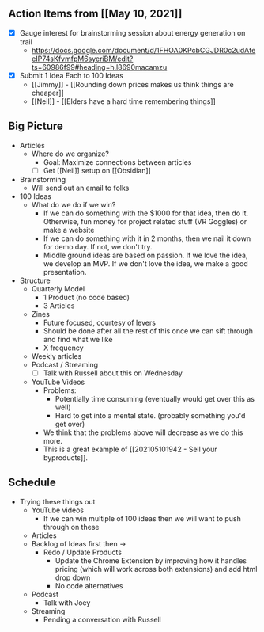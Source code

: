 ## Action Items from [[May 10, 2021]]

- [x] Gauge interest for brainstorming session about energy generation on trail
	- https://docs.google.com/document/d/1FHOA0KPcbCGJDR0c2udAfeeIP74sKfvmfpM6syeriBM/edit?ts=60986f99#heading=h.l8690macamzu
- [x] Submit 1 Idea Each to 100 Ideas
	- [[Jimmy]] - [[Rounding down prices makes us think things are cheaper]]
	- [[Neil]] - [[Elders have a hard time remembering things]]


## Big Picture
- Articles
	- Where do we organize?
		- Goal: Maximize connections between articles
		- [ ] Get [[Neil]] setup on [[Obsidian]]
- Brainstorming
	- Will send out an email to folks 
- 100 Ideas
	- What do we do if we win?
		- If we can do something with the $1000 for that idea, then do it. Otherwise, fun money for project related stuff (VR Goggles) or make a website
		- If we can do something with it in 2 months, then we nail it down for demo day. If not, we don't try. 
		- Middle ground ideas are based on passion. If we love the idea, we develop an MVP. If we don't love the idea, we make a good presentation. 
- Structure
	- Quarterly Model
		- 1 Product (no code based)
		- 3 Articles
	- Zines
		- Future focused, courtesy of levers
		- Should be done after all the rest of this once we can sift through and find what we like
		- X frequency
	- Weekly articles
	- Podcast / Streaming
		- [ ] Talk with Russell about this on Wednesday
	- YouTube Videos
		- Problems: 
			- Potentially time consuming (eventually would get over this as well)
			- Hard to get into a mental state. (probably something you'd get over)
		- We think that the problems above will decrease as we do this more. 
		- This is a great example of [[202105101942 - Sell your byproducts]]. 

## Schedule
- Trying these things out
	- YouTube videos
		- If we can win multiple of 100 ideas then we will want to push through on these
	- Articles
	- Backlog of Ideas first then ->
		- Redo / Update Products
			- Update the Chrome Extension by improving how it handles pricing (which will work across both extensions) and add html drop down
			- No code alternatives
	- Podcast
		- Talk with Joey
	- Streaming
		- Pending a conversation with Russell

